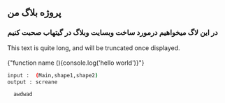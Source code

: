 <h2>
  پروژه بلاگ من
</h2>
<h3>
  در این لاگ میخواهیم درمورد ساخت وبسایت وبلاگ در گیتهاب صحبت کنیم
</h3>
<div class="code">
   This text is quite long, and will be truncated once displayed.
   <br />

   <br />
   {"function name (){console.log('hello world')}"}                
</div>

 ```bash
 input :  (Main,shape1,shape2)
 output : screane
```

```bash 
  awdwad
```
